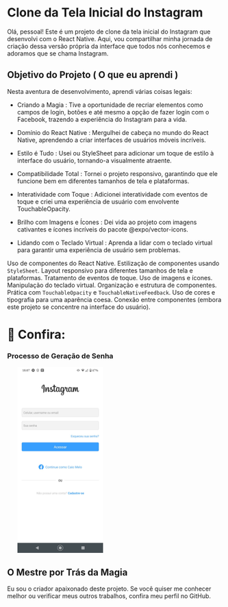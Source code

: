 # Clone da Tela Inicial do Instagram

Olá, pessoal! Este é um projeto de clone da tela inicial do Instagram que desenvolvi com o React Native. Aqui, vou compartilhar minha jornada de criação dessa versão própria da interface que todos nós conhecemos e adoramos que se chama Instagram.

## Objetivo do Projeto ( O que eu aprendi ) 

Nesta aventura de desenvolvimento, aprendi várias coisas legais:

- Criando a Magia : Tive a oportunidade de recriar elementos como campos de login, botões e até mesmo a opção de fazer login com o Facebook, trazendo a experiência do Instagram para a vida.

- Domínio do React Native : Mergulhei de cabeça no mundo do React Native, aprendendo a criar interfaces de usuários móveis incríveis.

- Estilo é Tudo : Usei ou StyleSheet para adicionar um toque de estilo à interface do usuário, tornando-a visualmente atraente.

- Compatibilidade Total : Tornei o projeto responsivo, garantindo que ele funcione bem em diferentes tamanhos de tela e plataformas.

- Interatividade com Toque : Adicionei interatividade com eventos de toque e criei uma experiência de usuário com envolvente TouchableOpacity.

- Brilho com Imagens e Ícones : Dei vida ao projeto com imagens cativantes e ícones incríveis do pacote @expo/vector-icons.

- Lidando com o Teclado Virtual : Aprenda a lidar com o teclado virtual para garantir uma experiência de usuário sem problemas.

 Uso de componentes do React Native.
 Estilização de componentes usando `StyleSheet`.
 Layout responsivo para diferentes tamanhos de tela e plataformas.
 Tratamento de eventos de toque.
 Uso de imagens e ícones.
 Manipulação do teclado virtual.
 Organização e estrutura de componentes.
 Prática com `TouchableOpacity` e `TouchableNativeFeedback`.
 Uso de cores e tipografia para uma aparência coesa.
 Conexão entre componentes (embora este projeto se concentre na interface do usuário).

# 👥 Confira:

### Processo de Geração de Senha

<ul style="list-style-type:none; display:flex; justify-content:space-between;">
  <li>
    <img src="./assets/resultado.jpg" alt="Tela 1" width="200" />
  </li>
</ul>

## O Mestre por Trás da Magia

Eu sou o criador apaixonado deste projeto. Se você quiser me conhecer melhor ou verificar meus outros trabalhos, confira meu perfil no GitHub.
